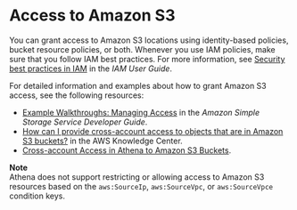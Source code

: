 # Access to Amazon S3<a name="s3-permissions"></a>

You can grant access to Amazon S3 locations using identity\-based policies, bucket resource policies, or both\. Whenever you use IAM policies, make sure that you follow IAM best practices\. For more information, see [Security best practices in IAM](https://docs.aws.amazon.com/IAM/latest/UserGuide/best-practices.html) in the *IAM User Guide*\.

For detailed information and examples about how to grant Amazon S3 access, see the following resources:
+ [Example Walkthroughs: Managing Access](https://docs.aws.amazon.com/AmazonS3/latest/dev/example-walkthroughs-managing-access.html) in the *Amazon Simple Storage Service Developer Guide*\.
+ [How can I provide cross\-account access to objects that are in Amazon S3 buckets?](http://aws.amazon.com/premiumsupport/knowledge-center/cross-account-access-s3/) in the AWS Knowledge Center\.
+ [Cross\-account Access in Athena to Amazon S3 Buckets](cross-account-permissions.md)\.

**Note**  
Athena does not support restricting or allowing access to Amazon S3 resources based on the `aws:SourceIp`, `aws:SourceVpc`, or `aws:SourceVpce` condition keys\.